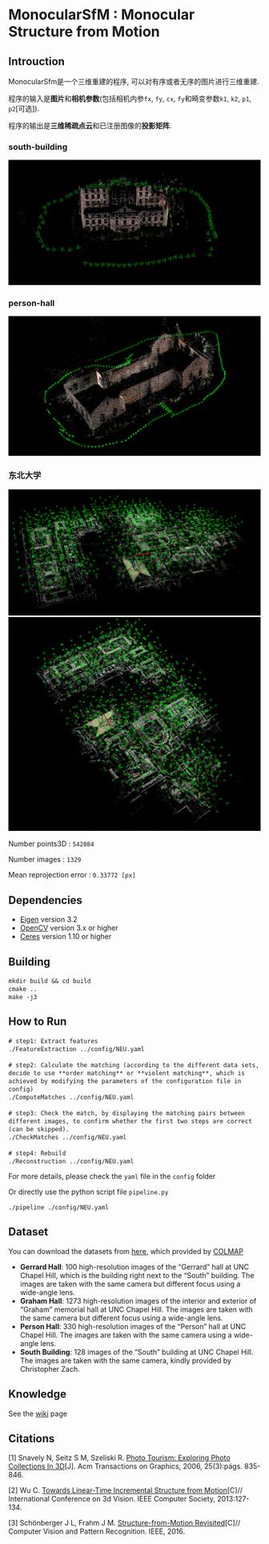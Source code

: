 # MonocularSfM : Monocular Structure from Motion

## Introuction

MonocularSfm是一个三维重建的程序, 可以对有序或者无序的图片进行三维重建.

程序的输入是**图片**和**相机参数**(包括相机内参`fx`, `fy`, `cx`, `fy`和畸变参数`k1`, `k2`, `p1`, `p2`[可选]).

程序的输出是**三维稀疏点云**和已注册图像的**投影矩阵**.


### south-building
![Image text](./docs/result1.png)


### person-hall
![Image text](./docs/result2.png)

### 东北大学
![Image text](./docs/result4.png)
![Image text](./docs/result5.png)

Number points3D			: `542084`

Number images			: `1329`

Mean reprojection error : `0.33772 [px]`


## Dependencies
* [Eigen](http://eigen.tuxfamily.org) version 3.2
* [OpenCV](http://opencv.org) version 3.x or higher
* [Ceres](http://ceres-solver.org) version 1.10 or higher

## Building
```
mkdir build && cd build
cmake ..
make -j3
```

## How to Run
```
# step1: Extract features
./FeatureExtraction ../config/NEU.yaml

# step2: Calculate the matching (according to the different data sets, decide to use **order matching** or **violent matching**, which is achieved by modifying the parameters of the configuration file in config)
./ComputeMatches ../config/NEU.yaml

# step3: Check the match, by displaying the matching pairs between different images, to confirm whether the first two steps are correct (can be skipped).
./CheckMatches ../config/NEU.yaml

# step4: Rebuild
./Reconstruction ../config/NEU.yaml

```
For more details, please check the `yaml` file in the `config` folder

Or directly use the python script file `pipeline.py`
```
./pipeline ./config/NEU.yaml
```

## Dataset

You can download the datasets from [here](https://onedrive.live.com/?authkey=%21AAQumsDDwZBIW3w&id=C58A258D760E1B58%2146879&cid=C58A258D760E1B58), which provided by [COLMAP](https://colmap.github.io/datasets.html#datasets)


* **Gerrard Hall**: 100 high-resolution images of the “Gerrard” hall at UNC Chapel Hill, which is the building right next to the “South” building. The images are taken with the same camera but different focus using a wide-angle lens.
* **Graham Hall**: 1273 high-resolution images of the interior and exterior of “Graham” memorial hall at UNC Chapel Hill. The images are taken with the same camera but different focus using a wide-angle lens.
* **Person Hall**: 330 high-resolution images of the “Person” hall at UNC Chapel Hill. The images are taken with the same camera using a wide-angle lens.
* **South Building**: 128 images of the “South” building at UNC Chapel Hill. The images are taken with the same camera, kindly provided by Christopher Zach.


## Knowledge
 See the [wiki](https://github.com/nebula-beta/MonocularSfM/wiki) page

## Citations
[1] Snavely N, Seitz S M, Szeliski R. [Photo Tourism: Exploring Photo Collections In 3D](http://phototour.cs.washington.edu/Photo_Tourism.pdf)[J]. Acm Transactions on Graphics, 2006, 25(3):págs. 835-846.

[2] Wu C. [Towards Linear-Time Incremental Structure from Motion](http://ccwu.me/vsfm/vsfm.pdf)[C]// International Conference on 3d Vision. IEEE Computer Society, 2013:127-134.

[3] Schönberger J L, Frahm J M. [Structure-from-Motion Revisited](https://demuc.de/papers/schoenberger2016sfm.pdf)[C]// Computer Vision and Pattern Recognition. IEEE, 2016.
